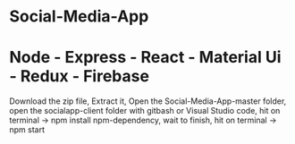 # Social-Media-App
# Node - Express - React - Material Ui - Redux - Firebase
Download the zip file,
Extract it,
Open the Social-Media-App-master folder,
open the socialapp-client folder with gitbash or Visual Studio code,
hit on terminal -> npm install npm-dependency,
wait to finish,
hit on terminal -> npm start
